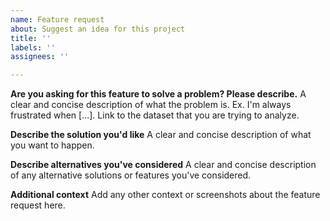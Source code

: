 ```yaml
---
name: Feature request
about: Suggest an idea for this project
title: ''
labels: ''
assignees: ''

---
```


**Are you asking for this feature to solve a problem? Please describe.**
A clear and concise description of what the problem is. Ex. I'm always frustrated when [...]. 
Link to the dataset that you are trying to analyze.

**Describe the solution you'd like**
A clear and concise description of what you want to happen.

**Describe alternatives you've considered**
A clear and concise description of any alternative solutions or features you've considered.

**Additional context**
Add any other context or screenshots about the feature request here.
